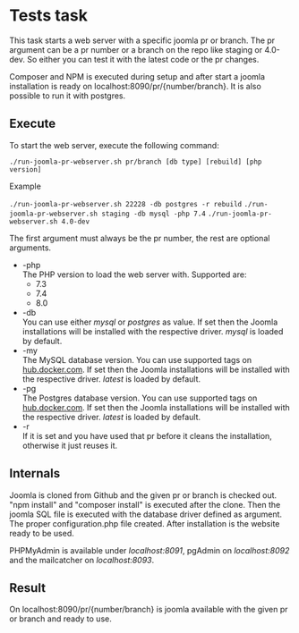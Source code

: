 # Tests task
This task starts a web server with a specific joomla pr or branch. The pr argument can be a pr number or a branch on the repo like staging or 4.0-dev. So either you can test it with the latest code or the pr changes.

Composer and NPM is executed during setup and after start a joomla installation is ready on localhost:8090/pr/{number/branch}.
It is also possible to run it with postgres.

## Execute
To start the web server, execute the following command:

`./run-joomla-pr-webserver.sh pr/branch [db type] [rebuild] [php version]`

Example

`./run-joomla-pr-webserver.sh 22228 -db postgres -r rebuild`
`./run-joomla-pr-webserver.sh staging -db mysql -php 7.4`
`./run-joomla-pr-webserver.sh 4.0-dev`

The first argument must always be the pr number, the rest are optional arguments.
- -php  
  The PHP version to load the web server with. Supported are:
    - 7.3
    - 7.4
    - 8.0
- -db  
  You can use either _mysql_ or _postgres_ as value. If set then the Joomla installations will be installed with the respective driver. _mysql_ is loaded by default.
- -my  
  The MySQL database version. You can use supported tags on [hub.docker.com](https://hub.docker.com/_/mysql). If set then the Joomla installations will be installed with the respective driver. _latest_ is loaded by default.
- -pg  
  The Postgres database version. You can use supported tags on [hub.docker.com](https://hub.docker.com/_/postgres). If set then the Joomla installations will be installed with the respective driver. _latest_ is loaded by default.
- -r  
  If it is set and you have used that pr before it cleans the installation, otherwise it just reuses it.

## Internals
Joomla is cloned from Github and the given pr or branch is checked out. "npm install" and "composer install" is executed after the clone. Then the joomla SQL file is executed with the database driver defined as argument. The proper configuration.php file created. After installation is the website ready to be used.

PHPMyAdmin is available under _localhost:8091_, pgAdmin on _localhost:8092_ and the mailcatcher on _localhost:8093_.

## Result
On localhost:8090/pr/{number/branch} is joomla available with the given pr or branch and ready to use.
